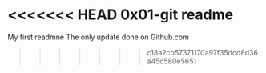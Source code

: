 <<<<<<< HEAD
0x01-git readme
=======
My first readmne
The only update done on Github.com
>>>>>>> c18a2cb57371170a97f35dcd8d36a45c580e5651
